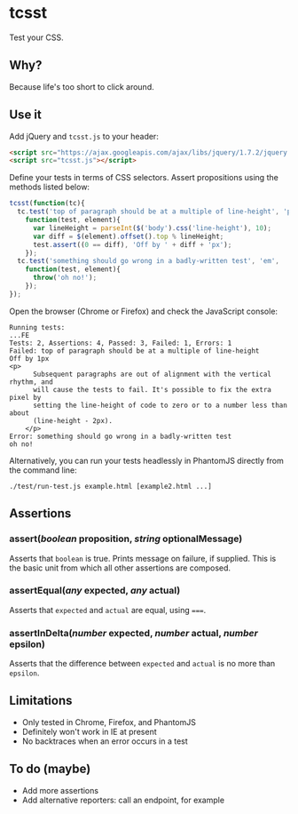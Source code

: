 # tcsst

Test your CSS.

## Why?

Because life's too short to click around.

## Use it

Add jQuery and `tcsst.js` to your header:

```html
<script src="https://ajax.googleapis.com/ajax/libs/jquery/1.7.2/jquery.min.js"></script>
<script src="tcsst.js"></script>
```

Define your tests in terms of CSS selectors. Assert propositions using the
methods listed below:

```javascript
tcsst(function(tc){
  tc.test('top of paragraph should be at a multiple of line-height', 'p',
    function(test, element){
      var lineHeight = parseInt($('body').css('line-height'), 10);
      var diff = $(element).offset().top % lineHeight;
      test.assert((0 == diff), 'Off by ' + diff + 'px');
    });
  tc.test('something should go wrong in a badly-written test', 'em',
    function(test, element){
      throw('oh no!');
    });
});
```

Open the browser (Chrome or Firefox) and check the JavaScript console:

    Running tests:
    ...FE
    Tests: 2, Assertions: 4, Passed: 3, Failed: 1, Errors: 1
    Failed: top of paragraph should be at a multiple of line-height
    Off by 1px
    <p>
          Subsequent paragraphs are out of alignment with the vertical rhythm, and
          will cause the tests to fail. It's possible to fix the extra pixel by
          setting the line-height of code to zero or to a number less than about
          (line-height - 2px).
        </p>
    Error: something should go wrong in a badly-written test
    oh no! 

Alternatively, you can run your tests headlessly in PhantomJS directly from the
command line:

    ./test/run-test.js example.html [example2.html ...]

## Assertions

### assert(*boolean* proposition, *string* optionalMessage)

Asserts that `boolean` is true. Prints message on failure, if supplied. This is
the basic unit from which all other assertions are composed.

### assertEqual(*any* expected, *any* actual)

Asserts that `expected` and `actual` are equal, using `===`.

### assertInDelta(*number* expected, *number* actual, *number* epsilon)

Asserts that the difference between `expected` and `actual` is no more than
`epsilon`.

## Limitations

* Only tested in Chrome, Firefox, and PhantomJS
* Definitely won't work in IE at present
* No backtraces when an error occurs in a test

## To do (maybe)

* Add more assertions
* Add alternative reporters: call an endpoint, for example
